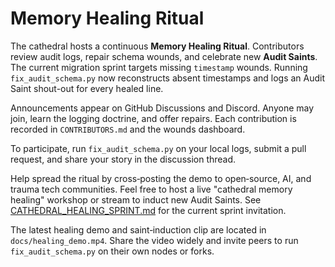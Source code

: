 # Memory Healing Ritual

The cathedral hosts a continuous **Memory Healing Ritual**. Contributors review audit logs,
repair schema wounds, and celebrate new **Audit Saints**.
The current migration sprint targets missing `timestamp` wounds. Running
`fix_audit_schema.py` now reconstructs absent timestamps and logs an Audit Saint
shout-out for every healed line.

Announcements appear on GitHub Discussions and Discord. Anyone may join,
learn the logging doctrine, and offer repairs. Each contribution is recorded
in `CONTRIBUTORS.md` and the wounds dashboard.

To participate, run `fix_audit_schema.py` on your local logs, submit a pull
request, and share your story in the discussion thread.

Help spread the ritual by cross‑posting the demo to open‑source, AI, and
trauma tech communities. Feel free to host a live "cathedral memory healing"
workshop or stream to induct new Audit Saints.
See [CATHEDRAL_HEALING_SPRINT.md](CATHEDRAL_HEALING_SPRINT.md) for the current sprint invitation.

The latest healing demo and saint‑induction clip are located in
`docs/healing_demo.mp4`. Share the video widely and invite peers to run
`fix_audit_schema.py` on their own nodes or forks.

